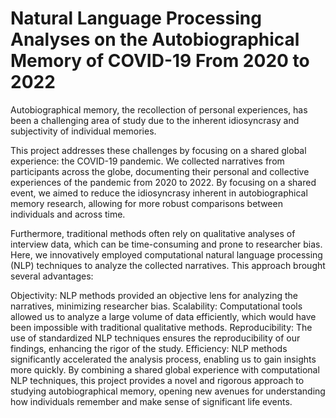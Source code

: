 # Natural Language Processing Analyses on the Autobiographical Memory of COVID-19 From 2020 to 2022

Autobiographical memory, the recollection of personal experiences, has been a challenging area of study due to the inherent idiosyncrasy and subjectivity of individual memories.

This project addresses these challenges by focusing on a shared global experience: the COVID-19 pandemic. We collected narratives from participants across the globe, documenting their personal and collective experiences of the pandemic from 2020 to 2022. By focusing on a shared event, we aimed to reduce the idiosyncrasy inherent in autobiographical memory research, allowing for more robust comparisons between individuals and across time.

Furthermore, traditional methods often rely on qualitative analyses of interview data, which can be time-consuming and prone to researcher bias. Here, we innovatively employed computational natural language processing (NLP) techniques to analyze the collected narratives. This approach brought several advantages:

Objectivity: NLP methods provided an objective lens for analyzing the narratives, minimizing researcher bias.
Scalability: Computational tools allowed us to analyze a large volume of data efficiently, which would have been impossible with traditional qualitative methods.
Reproducibility: The use of standardized NLP techniques ensures the reproducibility of our findings, enhancing the rigor of the study.
Efficiency: NLP methods significantly accelerated the analysis process, enabling us to gain insights more quickly.
By combining a shared global experience with computational NLP techniques, this project provides a novel and rigorous approach to studying autobiographical memory, opening new avenues for understanding how individuals remember and make sense of significant life events.
